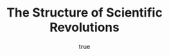 ---
title: "The Structure of Scientific Revolutions"
bookCover: "/assets/book-covers/the-structure-of-scientific-revolutions.jpg"
slug: "the-structure-of-scientific-revolutions"
bookAuthor: "Thomas S. Kuhn"
rating: 10
done: false
amazonLink: ""
author:
  name: Rico Trebeljahr
  picture: "/assets/blog/profile.jpeg"
---